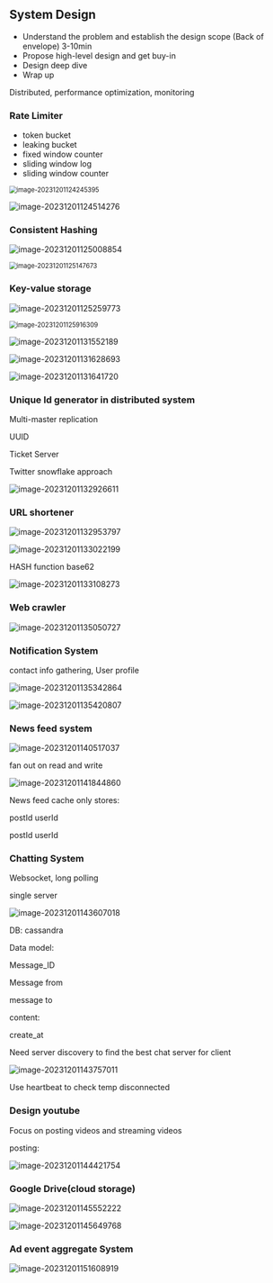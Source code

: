 ## System Design

* Understand the problem and establish the design scope (Back of envelope) 3-10min
* Propose high-level design and get buy-in
* Design deep dive
* Wrap up



Distributed, performance optimization, monitoring



### Rate Limiter

* token bucket
* leaking bucket
* fixed window counter
* sliding window log
* sliding window counter

<img src="C:\Users\24736\AppData\Roaming\Typora\typora-user-images\image-20231201124245395.png" alt="image-20231201124245395" style="zoom:80%;" />

![image-20231201124514276](C:\Users\24736\AppData\Roaming\Typora\typora-user-images\image-20231201124514276.png)







### Consistent Hashing

![image-20231201125008854](C:\Users\24736\AppData\Roaming\Typora\typora-user-images\image-20231201125008854.png)

<img src="C:\Users\24736\AppData\Roaming\Typora\typora-user-images\image-20231201125147673.png" alt="image-20231201125147673" style="zoom:80%;" />





### Key-value storage

![image-20231201125259773](C:\Users\24736\AppData\Roaming\Typora\typora-user-images\image-20231201125259773.png)

<img src="C:\Users\24736\AppData\Roaming\Typora\typora-user-images\image-20231201125916309.png" alt="image-20231201125916309" style="zoom:80%;" />

![image-20231201131552189](C:\Users\24736\AppData\Roaming\Typora\typora-user-images\image-20231201131552189.png)

![image-20231201131628693](C:\Users\24736\AppData\Roaming\Typora\typora-user-images\image-20231201131628693.png)

![image-20231201131641720](C:\Users\24736\AppData\Roaming\Typora\typora-user-images\image-20231201131641720.png)





### Unique Id generator in distributed system

Multi-master replication

UUID

Ticket Server

Twitter snowflake approach

![image-20231201132926611](C:\Users\24736\AppData\Roaming\Typora\typora-user-images\image-20231201132926611.png)





### URL shortener

![image-20231201132953797](C:\Users\24736\AppData\Roaming\Typora\typora-user-images\image-20231201132953797.png)

![image-20231201133022199](C:\Users\24736\AppData\Roaming\Typora\typora-user-images\image-20231201133022199.png)

HASH function base62

![image-20231201133108273](C:\Users\24736\AppData\Roaming\Typora\typora-user-images\image-20231201133108273.png)





### Web crawler

![image-20231201135050727](C:\Users\24736\AppData\Roaming\Typora\typora-user-images\image-20231201135050727.png)





### Notification System

contact info gathering, User profile

![image-20231201135342864](C:\Users\24736\AppData\Roaming\Typora\typora-user-images\image-20231201135342864.png)

![image-20231201135420807](C:\Users\24736\AppData\Roaming\Typora\typora-user-images\image-20231201135420807.png)







### News feed system

![image-20231201140517037](C:\Users\24736\AppData\Roaming\Typora\typora-user-images\image-20231201140517037.png)

fan out on read and write 



![image-20231201141844860](C:\Users\24736\AppData\Roaming\Typora\typora-user-images\image-20231201141844860.png)

News feed cache only stores:

postId userId

postId userId









### Chatting System

Websocket, long polling

single server

![image-20231201143607018](C:\Users\24736\AppData\Roaming\Typora\typora-user-images\image-20231201143607018.png)

DB: cassandra

Data model:

Message_ID

Message from

message to

content:

create_at 



Need server discovery to find the best chat server for client

![image-20231201143757011](C:\Users\24736\AppData\Roaming\Typora\typora-user-images\image-20231201143757011.png)

Use heartbeat to check temp disconnected





### Design youtube

Focus on posting videos and streaming videos

posting:

![image-20231201144421754](C:\Users\24736\AppData\Roaming\Typora\typora-user-images\image-20231201144421754.png)





### Google Drive(cloud storage)

![image-20231201145552222](C:\Users\24736\AppData\Roaming\Typora\typora-user-images\image-20231201145552222.png)

![image-20231201145649768](C:\Users\24736\AppData\Roaming\Typora\typora-user-images\image-20231201145649768.png)



### Ad event aggregate System

![image-20231201151608919](C:\Users\24736\AppData\Roaming\Typora\typora-user-images\image-20231201151608919.png)

​	